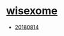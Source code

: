 # [wisexome](https://hpc.nih.gov/apps/wisexome.html)
- [20180814](/sequence-analysis/wisexome/20180814)
